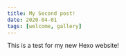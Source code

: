 ```yaml
---
title: My Second post!
date: 2020-04-01
tags: [welcome, gallery]
---
```


This is a test for my new Hexo website!

